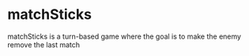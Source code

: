 # matchSticks
matchSticks is a turn-based game where the goal is to make the enemy remove the last match
